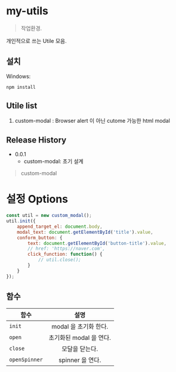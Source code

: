 # my-utils
> 작업환경.

개인적으로 쓰는 Utile 모음.

## 설치


Windows:

```sh
npm install
```

## Utile list

1. custom-modal : Browser alert 이 아닌 cutome 가능한 html modal


## Release History

* 0.0.1
    * custom-modal: 초기 설계


> custom-modal

# 설정 Options

```javascript
const util = new custom_modal();
util.init({
	append_target_el: document.body,
	modal_text: document.getElementById('title').value,
	conform_button: {
		text: document.getElementById('button-title').value,
		// href: 'https://naver.com',
		click_function: function() {
			// util.close();
		}
	}
});
```
## 함수
| 함수 | 설명 |
|---|:---:|
| `init` | modal 을 초기화 한다. |
| `open` | 초기화된 modal 을 연다. |
| `close` | 모달을 닫는다. |  
| `openSpinner` | spinner 을 연다. |  

